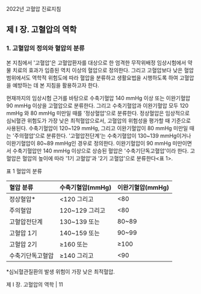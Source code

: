 2022년 고혈압 진료지침

## 제 I 장. 고혈압의 역학

### 1. 고혈압의 정의와 혈압의 분류

본 지침에서 '고혈압'은 고혈압환자를 대상으로 한 엄격한 무작위배정 임상시험에서 약물 치료의 효과가 입증된 역치 이상의 혈압으로 정의한다. 그리고 고혈압보다 낮은 혈압 범위에서도 역학적 위험도에 따라 혈압을 분류하고 생활요법을 시행하도록 하여 고혈압을 예방하는 데 본 지침을 활용하고자 한다.

현재까지의 임상시험 근거를 바탕으로 수축기혈압 140 mmHg 이상 또는 이완기혈압 90 mmHg 이상을 고혈압으로 분류한다. 그리고 수축기혈압과 이완기혈압 모두 120 mmHg 와 80 mmHg 미만일 때를 '정상혈압'으로 분류한다. 정상혈압은 임상적으로 심뇌혈관 위험도가 가장 낮은 최적혈압으로서, 고혈압의 위험성을 평가할 때 기준으로 사용된다. 수축기혈압이 120~129 mmHg, 그리고 이완기혈압이 80 mmHg 미만일 때는 '주의혈압'으로 분류한다. '고혈압전단계'는 수축기혈압이 130~139 mmHg이거나 이완기혈압이 80~89 mmHg인 경우로 정의한다. 이완기혈압이 90 mmHg 미만이면서 수축기혈압만 140 mmHg 이상으로 상승된 혈압은 '수축기단독고혈압'이라 한다. 고혈압은 혈압의 높이에 따라 '1기 고혈압'과 '2기 고혈압'으로 분류한다<표 1>.

표 1 혈압의 분류

| 혈압 분류 | 수축기혈압(mmHg) | 이완기혈압(mmHg) |
| :-------- | :----------------- | :---------------- |
| 정상혈압*   | <120 그리고         | <80               |
| 주의혈압  | 120~129 그리고      | <80               |
| 고혈압전단계 | 130~139 또는        | 80~89             |
| 고혈압 1기 | 140~159 또는        | 90~99             |
| 고혈압 2기 | ≥160 또는           | ≥100              |
| 수축기단독고혈압 | ≥140 그리고         | <90               |

*심뇌혈관질환의 발생 위험이 가장 낮은 최적혈압.

제 I 장. 고혈압의 역학 | <PAGE>11
